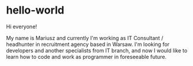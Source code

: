 # hello-world

Hi everyone!

My name is Mariusz and currently I'm working as IT Consultant / headhunter in 
recruitment agency based in Warsaw. I'm looking for developers and another 
specialists from IT branch, and now I would like to learn how to code and 
work as programmer in foreseeable future.
